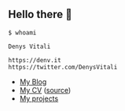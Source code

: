 ## Hello there 👋

```
$ whoami

Denys Vitali

https://denv.it
https://twitter.com/DenysVitali
```

- [My Blog](https://blog.denv.it)
- [My CV](https://cv.denv.it) ([source](https://github.com/denysvitali/cv-2/))  
- [My projects](https://github.com/denysvitali?tab=repositories&q=&type=source&language=&sort=)

